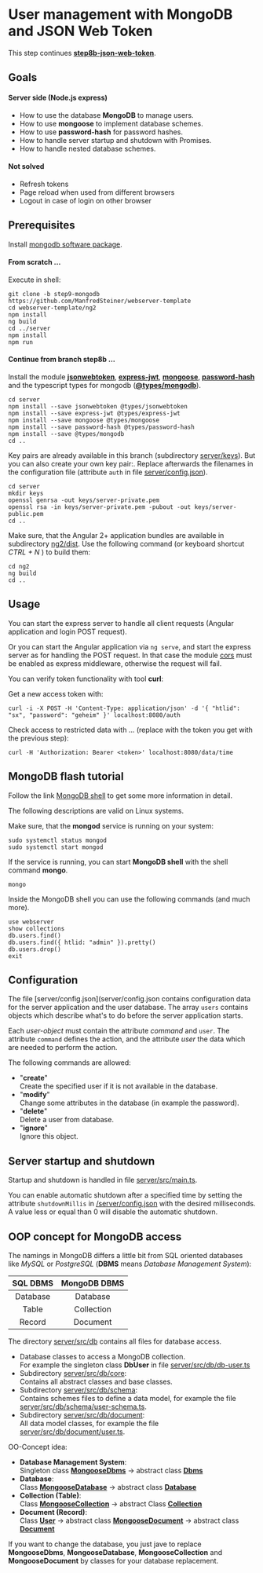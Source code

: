 # User management with MongoDB and JSON Web Token

This step continues **[step8b-json-web-token](../../blob/step8b-json-web-token/README.md)**.

## Goals

#### Server side (Node.js express)

* How to use the database **MongoDB** to manage users.
* How to use **mongoose** to implement database schemes.
* How to use **password-hash** for password hashes.
* How to handle server startup and shutdown with Promises.
* How to handle nested database schemes. 

#### Not solved

* Refresh tokens
* Page reload when used from different browsers
* Logout in case of login on other browser

## Prerequisites

Install [mongodb software package][mongodb-install].

#### From scratch ...

Execute in shell:

```
git clone -b step9-mongodb https://github.com/ManfredSteiner/webserver-template
cd webserver-template/ng2
npm install
ng build
cd ../server
npm install
npm run
```

#### Continue from branch step8b ...

Install the module **[jsonwebtoken][npm-jsonwebtoken]**, **[express-jwt][npm-express-jwt]**, 
**[mongoose][npm-mongoose]**, **[password-hash][npm-password-hash]** and the typescript types for
mongodb (**[@types/mongodb][npm-types-mongodb]**).

```
cd server
npm install --save jsonwebtoken @types/jsonwebtoken
npm install --save express-jwt @types/express-jwt
npm install --save mongoose @types/mongoose
npm install --save password-hash @types/password-hash
npm install --save @types/mongodb
cd ..
```

Key pairs are already available in this branch (subdirectory [server/keys](server/keys)). But you can also create your own key pair:. Replace afterwards the filenames in the configuration file (attribute `auth` in file [server/config.json](server/config.json)).

```
cd server
mkdir keys
openssl genrsa -out keys/server-private.pem
openssl rsa -in keys/server-private.pem -pubout -out keys/server-public.pem
cd ..
```


Make sure, that the Angular 2+ application bundles are available in subdirectory [ng2/dist](ng2/dist). Use the following command (or keyboard shortcut *CTRL + N* ) to build them:

```
cd ng2
ng build
cd ..
```

## Usage

You can start the express server to handle all client requests (Angular application and login POST request).

Or you can start the Angular application via `ng serve`, and start the express server as for handling the POST request. In that case the module [cors][npm-cors] must be enabled as express middleware, otherwise the request will fail.

You can verify token functionality with tool **curl**:

Get a new access token with:
```
curl -i -X POST -H 'Content-Type: application/json' -d '{ "htlid": "sx", "password": "geheim" }' localhost:8080/auth
```
Check access to restricted data with ... (replace <token> with the token you get with the previous step):
```
curl -H 'Authorization: Bearer <token>' localhost:8080/data/time
```

## MongoDB flash tutorial

Follow the link [MongoDB shell][mongodb-shell] to get some more information in detail.

The following descriptions are valid on Linux systems. 

Make sure, that the **mongod** service is running on your system:

```
sudo systemctl status mongod
sudo systemctl start mongod
```

If the service is running, you can start **MongoDB shell** with the shell command **mongo**. 
```
mongo
```

Inside the MongoDB shell you can use the following commands (and much more).

```
use webserver
show collections
db.users.find()
db.users.find({ htlid: "admin" }).pretty()
db.users.drop()
exit
```

## Configuration

The file [server/config.json](server/config.json contains configuration data for the server application 
and the user database. The array `users` contains objects which describe what's to do before the server 
application starts.

Each *user-object* must contain the attribute *command* and `user`. The attribute `command` defines the action, and the attribute *user* 
the data which are needed to perform the action.

The following commands are allowed:
* "**create**"  
  Create the specified user if it is not available in the database.
* "**modify**"  
  Change some attributes in the database (in example the password). 
* "**delete**"  
  Delete a user from database. 
* "**ignore**"  
  Ignore this object.


## Server startup and shutdown

Startup and shutdown is handled in file [server/src/main.ts](server/src/main.ts).  

You can enable automatic shutdown after a specified time by setting the attribute `shutdownMillis` in [/server/config.json](/server/config.json) with the desired milliseconds. A value less or equal than 0 will disable the automatic shutdown. 


## OOP concept for MongoDB access

The namings in MongoDB differs a little bit from SQL oriented databases like *MySQL* or *PostgreSQL* (**DBMS** means *Database Management System*):

 SQL DBMS     | MongoDB DBMS
 :----------: | :--------------:
 Database     | Database 
 Table        | Collection 
 Record       | Document 

The directory [server/src/db](server/src/db) contains all files for database access.

* Database classes to access a MongoDB collection.  
  For example the singleton class **DbUser** in file [server/src/db/db-user.ts](server/src/db/db-user.ts)
* Subdirectory [server/src/db/core](server/src/db/core):  
  Contains all abstract classes and base classes.
* Subdirectory [server/src/db/schema](server/src/db/schema):  
  Contains schemes files to define a data model, 
  for example the file [server/src/db/schema/user-schema.ts](server/src/db/schema/user-schema.ts).
* Subdirectory [server/src/db/document](server/src/db/document):  
  All data model classes, 
  for example the file [server/src/db/document/user.ts](server/src/db/document/user.ts).

OO-Concept idea:

* **Database Management System**:  
  Singleton class **[MongooseDbms](server/src/db/core/mongoose-dbms.ts)** -> abstract class **[Dbms](server/src/db/core/dbms.ts)**
* **Database**:  
  Class **[MongooseDatabase](server/src/db/core/mongoose-database.ts)** -> abstract class **[Database](server/src/db/core/database.ts)**
* **Collection (Table)**:  
  Class **[MongooseCollection](server/src/db/core/mongoose-collection.ts)** -> abstract Class **[Collection](server/src/db/core/collection.ts)**
* **Document (Record)**:  
  Class **[User](server/src/db/document/user.ts)** -> abstract class **[MongooseDocument](server/src/db/core/mongoose-document.ts)** -> abstract class **[Document](server/src/db/core/document.ts)**
  
If you want to change the database, you just jave to replace **MongooseDbms**, **MongooseDatabase**, **MongooseCollection** and **MongooseDocument** by classes for your database replacement.

[npm-cors]: https://www.npmjs.com/package/cors
[mongodb-install]: https://docs.mongodb.com/manual/tutorial/install-mongodb-on-ubuntu/
[npm-jsonwebtoken]: https://www.npmjs.com/package/jsonwebtoken
[npm-express-jwt]: https://www.npmjs.com/package/express-jwt
[npm-mongoose]: https://www.npmjs.com/package/mongoose
[npm-password-hash]: https://www.npmjs.com/package/password-hash
[npm-types-mongodb]: https://www.npmjs.com/package/@types/mongodb
[mongodb-shell]: [https://docs.mongodb.com/getting-started/shell/client/]